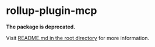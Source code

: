 # rollup-plugin-mcp

**The package is deprecated.**

Visit [README.md in the root directory](https://github.com/situ2001/rollup-plugin-mcp) for more information.
